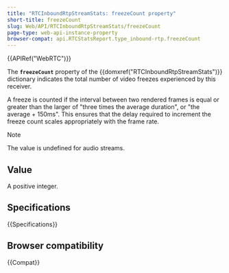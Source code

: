 ```yaml
---
title: "RTCInboundRtpStreamStats: freezeCount property"
short-title: freezeCount
slug: Web/API/RTCInboundRtpStreamStats/freezeCount
page-type: web-api-instance-property
browser-compat: api.RTCStatsReport.type_inbound-rtp.freezeCount
---
```


{{APIRef("WebRTC")}}

The **`freezeCount`** property of the {{domxref("RTCInboundRtpStreamStats")}} dictionary indicates the total number of video freezes experienced by this receiver.

A freeze is counted if the interval between two rendered frames is equal or greater than the larger of "three times the average duration", or "the average + 150ms".
This ensures that the delay required to increment the freeze count scales appropriately with the frame rate.

> [!NOTE]
> The value is undefined for audio streams.

## Value

A positive integer.

## Specifications

{{Specifications}}

## Browser compatibility

{{Compat}}
